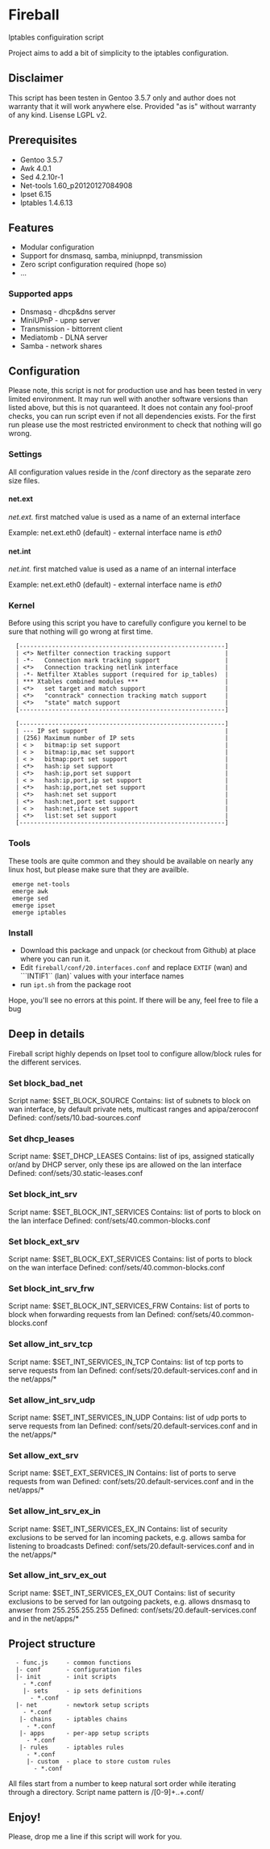 Fireball
========

Iptables configuiration script

Project aims to add a bit of simplicity to the iptables configuration.

## Disclaimer
 This script has been testen in Gentoo 3.5.7 only and author does not warranty that it will work anywhere else.
 Provided "as is" without warranty of any kind.
 Lisense LGPL v2.

## Prerequisites
 * Gentoo 3.5.7
 * Awk 4.0.1
 * Sed 4.2.10r-1
 * Net-tools 1.60_p20120127084908
 * Ipset 6.15
 * Iptables 1.4.6.13

## Features
 * Modular configuration
 * Support for dnsmasq, samba, miniupnpd, transmission
 * Zero script configuration required (hope so)
 * ...

### Supported apps
 * Dnsmasq - dhcp&dns server
 * MiniUPnP - upnp server
 * Transmission - bittorrent client
 * Mediatomb - DLNA server
 * Samba - network shares
 
## Configuration

Please note, this script is not for production use and has been tested in very limited environment.
It may run well with another software versions than listed above, but this is not quaranteed.
It does not contain any fool-proof checks, you can run script even if not all dependencies exists.
For the first run please use the most restricted environment to check that nothing will go wrong.

### Settings

All configuration values reside in the /conf directory as the separate zero size files.

#### net.ext
*net.ext.* first matched value is used as a name of an external interface

Example: net.ext.eth0 (default) - external interface name is *eth0*

#### net.int
*net.int.* first matched value is used as a name of an internal interface

Example: net.ext.eth0 (default) - external interface name is *eth0*


### Kernel 
Before using this script you have to carefully configure you kernel to be sure that nothing will go wrong at first time.
```
  [---------------------------------------------------------]
  | <*> Netfilter connection tracking support               |
  | -*-   Connection mark tracking support                  |
  | <*>   Connection tracking netlink interface             |
  | -*- Netfilter Xtables support (required for ip_tables)  |
  | *** Xtables combined modules ***                        |
  | <*>   set target and match support                      |
  | <*>   "conntrack" connection tracking match support     |
  | <*>   "state" match support                             |
  [---------------------------------------------------------]
```
```
  [---------------------------------------------------------]
  | --- IP set support                                      |
  | (256) Maximum number of IP sets                         |
  | < >   bitmap:ip set support                             |
  | < >   bitmap:ip,mac set support                         |
  | < >   bitmap:port set support                           |
  | <*>   hash:ip set support                               |
  | <*>   hash:ip,port set support                          |
  | < >   hash:ip,port,ip set support                       |
  | <*>   hash:ip,port,net set support                      |
  | <*>   hash:net set support                              |
  | <*>   hash:net,port set support                         |
  | < >   hash:net,iface set support                        |
  | <*>   list:set set support                              |
  [---------------------------------------------------------]                                                                                                       
```

### Tools
These tools are quite common and they should be available on nearly any linux host, but please make sure that they are availble.
```
 emerge net-tools
 emerge awk
 emerge sed
 emerge ipset
 emerge iptables
```

### Install
 * Download this package and unpack (or checkout from Github) at place where you can run it.
 * Edit ```fireball/conf/20.interfaces.conf``` and replace ```EXTIF``` (wan) and ```INTIF1`` (lan)` values with your interface names
 * run ```ipt.sh``` from the package root
 
Hope, you'll see no errors at this point. If there will be any, feel free to file a bug

## Deep in details
Fireball script highly depends on Ipset tool to configure allow/block rules for the different services.

### Set block_bad_net
Script name: $SET_BLOCK_SOURCE
Contains: list of subnets to block on wan interface, by default private nets, multicast ranges and apipa/zeroconf
Defined: conf/sets/10.bad-sources.conf

### Set dhcp_leases
Script name: $SET_DHCP_LEASES
Contains: list of ips, assigned statically or/and by DHCP server, only these ips are allowed on the lan interface
Defined: conf/sets/30.static-leases.conf

### Set block_int_srv
Script name: $SET_BLOCK_INT_SERVICES
Contains: list of ports to block on the lan interface
Defined: conf/sets/40.common-blocks.conf

### Set block_ext_srv
Script name: $SET_BLOCK_EXT_SERVICES
Contains: list of ports to block on the wan interface
Defined: conf/sets/40.common-blocks.conf

### Set block_int_srv_frw
Script name: $SET_BLOCK_INT_SERVICES_FRW
Contains: list of ports to block when forwarding requests from lan
Defined: conf/sets/40.common-blocks.conf

### Set allow_int_srv_tcp
Script name: $SET_INT_SERVICES_IN_TCP
Contains: list of tcp ports to serve requests from lan
Defined: conf/sets/20.default-services.conf and in the net/apps/*

### Set allow_int_srv_udp
Script name: $SET_INT_SERVICES_IN_UDP
Contains: list of udp ports to serve requests from lan
Defined: conf/sets/20.default-services.conf and in the net/apps/*

### Set allow_ext_srv
Script name: $SET_EXT_SERVICES_IN
Contains: list of ports to serve requests from wan
Defined: conf/sets/20.default-services.conf and in the net/apps/*

### Set allow_int_srv_ex_in
Script name: $SET_INT_SERVICES_EX_IN
Contains: list of security exclusions to be served for lan incoming packets, e.g. allows samba for listening to broadcasts
Defined: conf/sets/20.default-services.conf and in the net/apps/*

### Set allow_int_srv_ex_out
Script name: $SET_INT_SERVICES_EX_OUT
Contains: list of security exclusions to be served for lan outgoing packets, e.g. allows dnsmasq to anwser from 255.255.255.255
Defined: conf/sets/20.default-services.conf and in the net/apps/*

## Project structure
```
  - func.js     - common functions
  |- conf       - configuration files
  |- init       - init scripts
    - *.conf
    |- sets     - ip sets definitions
      - *.conf
  |- net        - newtork setup scripts
    - *.conf
   |- chains    - iptables chains
     - *.conf
   |- apps      - per-app setup scripts
     - *.conf
   |- rules     - iptables rules
     - *.conf
     |- custom  - place to store custom rules
       - *.conf
```  
All files start from a number to keep natural sort order while iterating through a directory.
Script name pattern is /[0-9]+\..+\.conf/

## Enjoy!

Please, drop me a line if this script will work for you.
